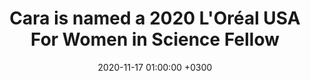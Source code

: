 ---
layout: post
title: Cara is named a 2020 L'Oréal USA For Women in Science Fellow
date: 2020-11-17 01:00:00 +0300
description:  (optional)
img: loreal-FWIS-2020.png # Add image post (optional)
tags: [bats, Madagascar, women in science] # add tag
link: https://www.aaas.org/news/loreal-usa-funds-research-and-outreach-activities-five-female-scientists
---